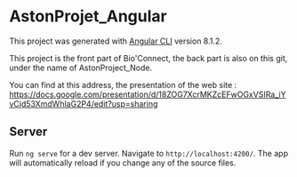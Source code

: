 # AstonProjet_Angular

This project was generated with [Angular CLI](https://github.com/angular/angular-cli) version 8.1.2.

This project is the front part of Bio'Connect, the back part is also on this git, under the name of AstonProject_Node.

You can find at this address, the presentation of the web site :
https://docs.google.com/presentation/d/18ZOG7XcrMKZcEFwOGxVSIRa_iYvCjd53XmdWhlaG2P4/edit?usp=sharing

## Server

Run `ng serve` for a dev server. Navigate to `http://localhost:4200/`. The app will automatically reload if you change any of the source files.


